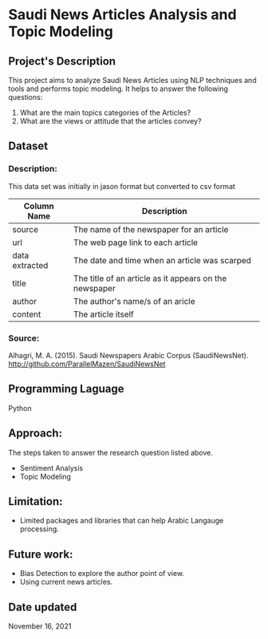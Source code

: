 # Saudi News Articles Analysis and Topic Modeling


## Project's Description
This project aims to analyze Saudi News Articles using NLP techniques and tools and performs topic modeling. It helps to answer the following questions: 
  1) What are the main topics categories of the Articles? 
  2) What are the views or attitude that the articles convey? 

## Dataset
### Description: 

This data set was initially in jason format but converted to csv format

| **Column Name**  | **Description** |
| ------------- | ------------- |
| source  | The name of the newspaper for an article  |
| url  | The web page link to each article   |
| data extracted | The date and time when an article was scarped|
| title  | The title of an article as it appears on the newspaper|
| author  | The author's name/s  of  an aricle  |
| content | The article itself   |

### Source:
Alhagri, M. A. (2015). Saudi Newspapers Arabic Corpus (SaudiNewsNet). http://github.com/ParallelMazen/SaudiNewsNet

## Programming Laguage
Python

## Approach: 
The steps taken to answer the research question listed above.
  - Sentiment Analysis
  - Topic Modeling 

## Limitation: 
  - Limited packages and libraries that can help Arabic Langauge processing. 
 
## Future work: 
   - Bias Detection to explore the author point of view.  
   - Using current news articles.

## Date updated
November 16, 2021


